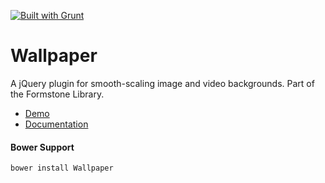 <a href="http://gruntjs.com" target="_blank"><img src="https://cdn.gruntjs.com/builtwith.png" alt="Built with Grunt"></a> 
# Wallpaper 

A jQuery plugin for smooth-scaling image and video backgrounds. Part of the Formstone Library. 

- [Demo](undefined) 
- [Documentation](http://www.benplum.com/formstone/wallpaper/) 

#### Bower Support 
`bower install Wallpaper`